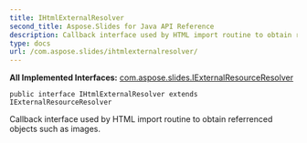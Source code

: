 ```yaml
---
title: IHtmlExternalResolver
second_title: Aspose.Slides for Java API Reference
description: Callback interface used by HTML import routine to obtain referrenced objects such as images.
type: docs
url: /com.aspose.slides/ihtmlexternalresolver/
---
```

**All Implemented Interfaces:**
[com.aspose.slides.IExternalResourceResolver](../../com.aspose.slides/iexternalresourceresolver)
```
public interface IHtmlExternalResolver extends IExternalResourceResolver
```

Callback interface used by HTML import routine to obtain referrenced objects such as images.
